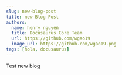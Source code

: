 ```yaml
---
slug: new-blog-post
title: new Blog Post
authors:
  name: henry nguyễn
  title: Docusaurus Core Team
  url: https://github.com/wgao19
  image_url: https://github.com/wgao19.png
tags: [hola, docusaurus]
---
```


Test new blog


